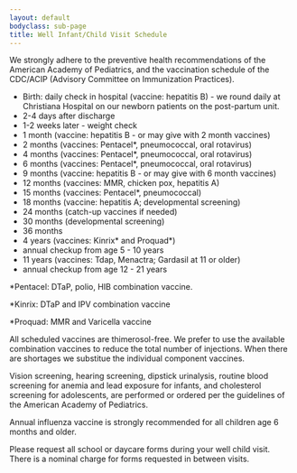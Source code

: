```yaml
---
layout: default
bodyclass: sub-page
title: Well Infant/Child Visit Schedule
---
```


We strongly adhere to the preventive health recommendations of the American Academy of Pediatrics, and the vaccination schedule of the CDC/ACIP (Advisory Committee on Immunization Practices). 

* Birth: daily check in hospital (vaccine: hepatitis B) - we round daily at Christiana Hospital on our newborn patients on the post-partum unit.
* 2-4 days after discharge
* 1-2 weeks later - weight check
* 1 month (vaccine: hepatitis B - or may give with 2 month vaccines)
* 2 months (vaccines: Pentacel*, pneumococcal, oral rotavirus)
* 4 months (vaccines: Pentacel*, pneumococcal, oral rotavirus)
* 6 months (vaccines: Pentacel*, pneumococcal, oral rotavirus)
* 9 months (vaccine: hepatitis B - or may give with 6 month vaccines)
* 12 months (vaccines: MMR, chicken pox, hepatitis A)
* 15 months (vaccines: Pentacel*, pneumococcal)
* 18 months (vaccine: hepatitis A; developmental screening)
* 24 months (catch-up vaccines if needed)
* 30 months (developmental screening)
* 36 months
* 4 years (vaccines: Kinrix* and Proquad*)
* annual checkup from age 5 - 10 years
* 11 years (vaccines: Tdap, Menactra; Gardasil at 11 or older)
* annual checkup from age 12 - 21 years

*Pentacel: DTaP, polio, HIB combination vaccine.

*Kinrix: DTaP and IPV combination vaccine

*Proquad: MMR and Varicella vaccine

All scheduled vaccines are thimerosol-free. We prefer to use the available combination vaccines to reduce the total number of injections. When there are shortages we substitue the individual component vaccines.

Vision screening, hearing screening, dipstick urinalysis, routine blood screening for anemia and lead exposure for infants, and cholesterol screening for adolescents, are performed or ordered per the guidelines of the American Academy of Pediatrics. 

Annual influenza vaccine is strongly recommended for all children age 6 months and older.

Please request all school or daycare forms during your well child visit. There is a nominal charge for forms requested in between visits.